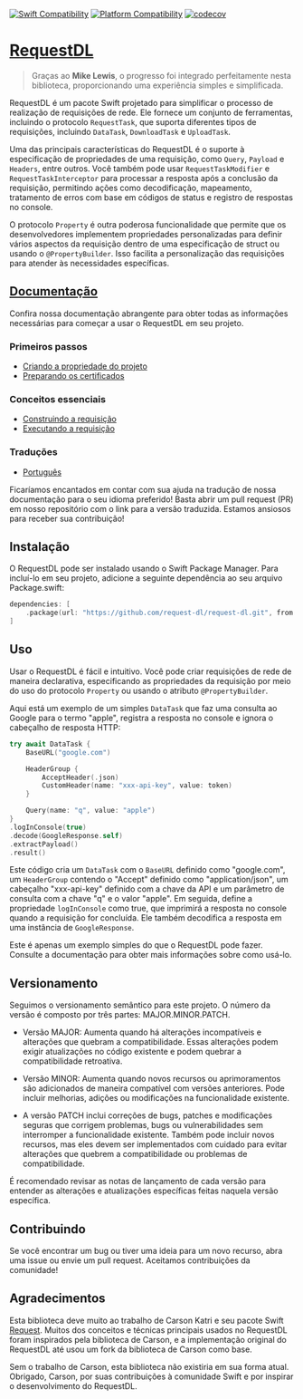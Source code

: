 [![Swift Compatibility](https://img.shields.io/endpoint?url=https%3A%2F%2Fswiftpackageindex.com%2Fapi%2Fpackages%2Frequest-dl%2Frequest-dl%2Fbadge%3Ftype%3Dswift-versions)](https://swiftpackageindex.com/request-dl/request-dl)
[![Platform Compatibility](https://img.shields.io/endpoint?url=https%3A%2F%2Fswiftpackageindex.com%2Fapi%2Fpackages%2Frequest-dl%2Frequest-dl%2Fbadge%3Ftype%3Dplatforms)](https://swiftpackageindex.com/request-dl/request-dl)
[![codecov](https://codecov.io/gh/request-dl/request-dl/branch/main/graph/badge.svg?token=MW5J053T85)](https://codecov.io/gh/request-dl/request-dl)

# [RequestDL](https://github.com/request-dl/request-dl)

> Graças ao **Mike Lewis**, o progresso foi integrado perfeitamente nesta biblioteca, proporcionando uma experiência simples e simplificada.

RequestDL é um pacote Swift projetado para simplificar o processo de realização de requisições de rede. Ele fornece um conjunto de ferramentas, incluindo o protocolo `RequestTask`, que suporta diferentes tipos de requisições, incluindo `DataTask`, `DownloadTask` e `UploadTask`.

Uma das principais características do RequestDL é o suporte à especificação de propriedades de uma requisição, como `Query`, `Payload` e `Headers`, entre outros. Você também pode usar `RequestTaskModifier` e `RequestTaskInterceptor` para processar a resposta após a conclusão da requisição, permitindo ações como decodificação, mapeamento, tratamento de erros com base em códigos de status e registro de respostas no console.

O protocolo `Property` é outra poderosa funcionalidade que permite que os desenvolvedores implementem propriedades personalizadas para definir vários aspectos da requisição dentro de uma especificação de struct ou usando o `@PropertyBuilder`. Isso facilita a personalização das requisições para atender às necessidades específicas.

## [Documentação](https://brennobemoura.github.io/request-dl-portuguese/documentation/requestdl/)

Confira nossa documentação abrangente para obter todas as informações necessárias para começar a usar o RequestDL em seu projeto.

### Primeiros passos

- [Criando a propriedade do projeto](https://brennobemoura.github.io/request-dl-portuguese/documentation/requestdl//creating-the-project-property)
- [Preparando os certificados](https://brennobemoura.github.io/request-dl-portuguese/documentation/requestdl//preparing-the-certificates)

### Conceitos essenciais

- [Construindo a requisição](https://brennobemoura.github.io/request-dl-portuguese/documentation/requestdl//building-the-request)
- [Executando a requisição](https://brennobemoura.github.io/request-dl-portuguese/documentation/requestdl//executing-the-request)

### Traduções

- [Português](https://brennobemoura.github.io/request-dl-portuguese/documentation/requestdl)

Ficaríamos encantados em contar com sua ajuda na tradução de nossa documentação para o seu idioma preferido! Basta abrir um pull request (PR) em nosso repositório com o link para a versão traduzida. Estamos ansiosos para receber sua contribuição!

## Instalação

O RequestDL pode ser instalado usando o Swift Package Manager. Para incluí-lo em seu projeto, adicione a seguinte dependência ao seu arquivo Package.swift:

```swift
dependencies: [
    .package(url: "https://github.com/request-dl/request-dl.git", from: "3.0.0")
]
```

## Uso

Usar o RequestDL é fácil e intuitivo. Você pode criar requisições de rede de maneira declarativa, especificando as propriedades da requisição por meio do uso do protocolo `Property` ou usando o atributo `@PropertyBuilder`.

Aqui está um exemplo de um simples `DataTask` que faz uma consulta ao Google para o termo "apple", registra a resposta no console e ignora o cabeçalho de resposta HTTP:

```swift
try await DataTask {
    BaseURL("google.com")

    HeaderGroup {
        AcceptHeader(.json)
        CustomHeader(name: "xxx-api-key", value: token)
    }

    Query(name: "q", value: "apple")
}
.logInConsole(true)
.decode(GoogleResponse.self)
.extractPayload()
.result()
```

Este código cria um `DataTask` com o `BaseURL` definido como "google.com", um `HeaderGroup` contendo o "Accept" definido como "application/json", um cabeçalho "xxx-api-key" definido com a chave da API e um parâmetro de consulta com a chave "q" e o valor "apple". Em seguida, define a propriedade `logInConsole` como true, que imprimirá a resposta no console quando a requisição for concluída. Ele também decodifica a resposta em uma instância de `GoogleResponse`.

Este é apenas um exemplo simples do que o RequestDL pode fazer. Consulte a documentação para obter mais informações sobre como usá-lo.

## Versionamento

Seguimos o versionamento semântico para este projeto. O número da versão é composto por três partes: MAJOR.MINOR.PATCH.

- Versão MAJOR: Aumenta quando há alterações incompatíveis e alterações que quebram a compatibilidade. Essas alterações podem exigir atualizações no código existente e podem quebrar a compatibilidade retroativa.

- Versão MINOR: Aumenta quando novos recursos ou aprimoramentos são adicionados de maneira compatível com versões anteriores. Pode incluir melhorias, adições ou modificações na funcionalidade existente.

- A versão PATCH inclui correções de bugs, patches e modificações seguras que corrigem problemas, bugs ou vulnerabilidades sem interromper a funcionalidade existente. Também pode incluir novos recursos, mas eles devem ser implementados com cuidado para evitar alterações que quebrem a compatibilidade ou problemas de compatibilidade.

É recomendado revisar as notas de lançamento de cada versão para entender as alterações e atualizações específicas feitas naquela versão específica.

## Contribuindo

Se você encontrar um bug ou tiver uma ideia para um novo recurso, abra uma issue ou envie um pull request. Aceitamos contribuições da comunidade!

## Agradecimentos

Esta biblioteca deve muito ao trabalho de Carson Katri e seu pacote Swift [Request](https://github.com/carson-katri/swift-request). Muitos dos conceitos e técnicas principais usados no RequestDL foram inspirados pela biblioteca de Carson, e a implementação original do RequestDL até usou um fork da biblioteca de Carson como base.

Sem o trabalho de Carson, esta biblioteca não existiria em sua forma atual. Obrigado, Carson, por suas contribuições à comunidade Swift e por inspirar o desenvolvimento do RequestDL.
